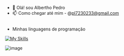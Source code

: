 - 👋 Olá! sou Albertho Pedro
- 📫 Como chegar até mim - @pl7230233@gmail.com

##
- Minhas linguagens de programação

[![My Skills](https://skillicons.dev/icons?i=js,html,css,java,postgres)](https://skillicons.dev)



![image](https://github.com/user-attachments/assets/206f4584-e938-46e9-ac7e-a4b305aecb60)
